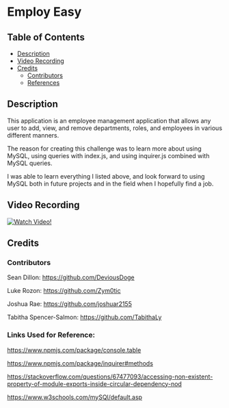 # Employ Easy

## Table of Contents
  - [Description](#description)
  - [Video Recording](#video-recording)
  - [Credits](#credits)
    - [Contributors](#contributors)
    - [References](#links-used-for-reference)

## Description

This application is an employee management application that allows any user to add, view, and remove departments, roles, and employees in various different manners.

The reason for creating this challenge was to learn more about using MySQL, using queries with index.js, and using inquirer.js combined with MySQL queries.

I was able to learn everything I listed above, and look forward to using MySQL both in future projects and in the field when I hopefully find a job.

## Video Recording

[![Watch Video!](https://img.youtube.com/vi/f5m_xVxt1dA/maxresdefault.jpg)](https://youtu.be/f5m_xVxt1dA)

## Credits

### Contributors

Sean Dillon: https://github.com/DeviousDoge

Luke Rozon: https://github.com/Zym0tic

Joshua Rae: https://github.com/joshuar2155

Tabitha Spencer-Salmon: https://github.com/TabithaLy

### Links Used for Reference:

https://www.npmjs.com/package/console.table

https://www.npmjs.com/package/inquirer#methods

https://stackoverflow.com/questions/67477093/accessing-non-existent-property-of-module-exports-inside-circular-dependency-nod

https://www.w3schools.com/mySQl/default.asp
